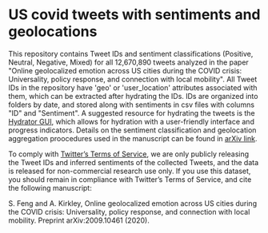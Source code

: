 # US covid tweets with sentiments and geolocations

This repository contains Tweet IDs and sentiment classifications (Positive, Neutral, Negative, Mixed) for all 12,670,890 tweets analyzed in the paper "Online geolocalized emotion across US cities during the COVID crisis: Universality, policy response, and connection with local mobility". All Tweet IDs in the repository have 'geo' or 'user_location' attributes associated with them, which can be extracted after hydrating the IDs. IDs are organized into folders by date, and stored along with sentiments in csv files with columns "ID" and "Sentiment". A suggested resource for hydrating the tweets is the [Hydrator GUI](https://github.com/DocNow/hydrator), which allows for hydration with a user-friendly interface and progress indicators. Details on the sentiment classification and geolocation aggregation proocedures used in the manuscript can be found in [arXiv link](https://arxiv.org/pdf/2009.10461.pdf). 

To comply with [Twitter’s Terms of Service](https://developer.twitter.com/en/developer-terms/agreement-and-policy), we are only publicly releasing the Tweet IDs and inferred sentiments of the collected Tweets, and the data is released for non-commercial research use only. If you use this dataset, you should remain in compliance with Twitter’s Terms of Service, and cite the following manuscript: 

S. Feng and A. Kirkley, Online geolocalized emotion across US cities during the COVID crisis: Universality, policy response, and connection with local mobility. Preprint arXiv:2009.10461 (2020). 
